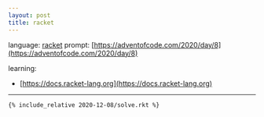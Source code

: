 ```yaml
---
layout: post
title: racket
---
```


language: [racket](https://racket-lang.org)
prompt: [https://adventofcode.com/2020/day/8](https://adventofcode.com/2020/day/8)

learning:
- [https://docs.racket-lang.org](https://docs.racket-lang.org)

---

```racket
{% include_relative 2020-12-08/solve.rkt %}
```

